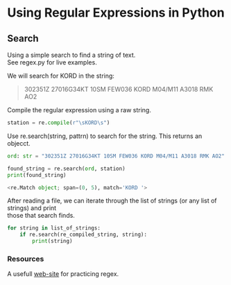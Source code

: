 # Using Regular Expressions in Python

## Search

Using a simple search to find a string of text.<br>
See regex.py for live examples.<br>

We will search for KORD in the string:<br>

> 302351Z 27016G34KT 10SM FEW036 KORD M04/M11 A3018 RMK AO2

Compile the regular expression using a raw string.

```python
station = re.compile(r"\sKORD\s")
```

Use re.search(string, pattrn) to search for the string. This returns an objecct.

```python
ord: str = "302351Z 27016G34KT 10SM FEW036 KORD M04/M11 A3018 RMK AO2"

found_string = re.search(ord, station)
print(found_string)

<re.Match object; span=(0, 5), match='KORD '>
```

After reading a file, we can iterate through the list of strings (or any list of strings) and print<br>
those that search finds.

```python
for string in list_of_strings:
    if re.search(re_compiled_string, string):
        print(string)
```

### Resources

A usefull [web-site](https://www.regex101.com) for practicing regex.

